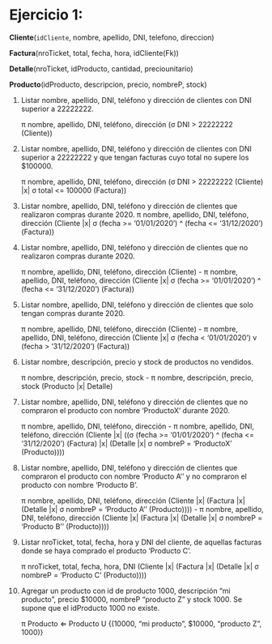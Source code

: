 # Ejercicio 1:
**Cliente**(`idCliente`, nombre, apellido, DNI, telefono, direccion)

**Factura**(nroTicket, total, fecha, hora, idCliente(Fk)) 

**Detalle**(nroTicket, idProducto, cantidad, preciounitario) 

**Producto**(idProducto, descripcion, precio, nombreP, stock)

1. Listar nombre, apellido, DNI, teléfono y dirección de clientes con DNI superior a 22222222.

    π nombre, apellido, DNI, teléfono, dirección (σ DNI > 22222222 (Cliente))

2. Listar nombre, apellido, DNI, teléfono y dirección de clientes con DNI superior a 22222222 y que tengan facturas cuyo total no supere los $100000. 

    π nombre, apellido, DNI, teléfono, dirección (σ DNI > 22222222 (Cliente) |x| σ total <= 100000 (Factura))

3. Listar nombre, apellido, DNI, teléfono y dirección de clientes que realizaron compras durante 2020.
    π nombre, apellido, DNI, teléfono, dirección (Cliente |x| σ (fecha >= ‘01/01/2020’) ^ (fecha <= ‘31/12/2020’) (Factura))


4. Listar nombre, apellido, DNI, teléfono y dirección de clientes que no realizaron compras durante 2020. 
    
    π nombre, apellido, DNI, teléfono, dirección (Cliente) - π nombre, apellido, DNI, teléfono, dirección (Cliente |x| σ (fecha >= ‘01/01/2020’) ^ (fecha <= ‘31/12/2020’) (Factura))


5. Listar nombre, apellido, DNI, teléfono y dirección de clientes que solo tengan compras durante 2020. 
    
    π nombre, apellido, DNI, teléfono, dirección (Cliente) - π nombre, apellido, DNI, teléfono, dirección (Cliente |x| σ (fecha < ‘01/01/2020’) v (fecha > ‘31/12/2020’) (Factura))


6. Listar nombre, descripción, precio y stock de productos no vendidos. 
    
    π nombre, descripción, precio, stock  - π nombre, descripción, precio, stock  (Producto |x| Detalle)


7. Listar nombre, apellido, DNI, teléfono y dirección de clientes que no compraron el producto con nombre ‘ProductoX’ durante 2020.
    
    π nombre, apellido, DNI, teléfono, dirección  - π nombre, apellido, DNI, teléfono, dirección  (Cliente |x| ((σ (fecha >= ‘01/01/2020’) ^ (fecha <= ‘31/12/2020’) (Factura) |x| (Detalle |x| σ nombreP = ‘ProductoX’ (Producto))))



8. Listar nombre, apellido, DNI, teléfono y dirección de clientes que compraron el producto con nombre ‘Producto A’’ y no compraron el producto con nombre ‘Producto B’.
    
    π nombre, apellido, DNI, teléfono, dirección (Cliente |x| (Factura |x| (Detalle |x| σ nombreP = ‘Producto A’’ (Producto))))  - π nombre, apellido, DNI, teléfono, dirección  (Cliente |x| (Factura |x| (Detalle |x| σ nombreP = ‘Producto B’’ (Producto))))

9. Listar nroTicket, total, fecha, hora y DNI del cliente, de aquellas facturas donde se haya comprado el producto ‘Producto C’. 

    π nroTicket, total, fecha, hora, DNI (Cliente |x| (Factura |x| (Detalle |x| σ nombreP = ‘Producto C’ (Producto))))


10. Agregar un producto con id de producto 1000, descripción “mi producto”, precio $10000, nombreP “producto Z” y stock 1000. Se supone que el idProducto 1000 no existe. 
    
    π Producto ⇐ Producto U {(10000, “mi producto”, $10000, “producto Z”, 1000)}